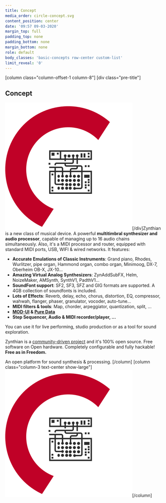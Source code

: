 ```yaml
---
title: Concept
media_order: circle-concept.svg
content_position: center
date: '09:57 09-03-2020'
margin_top: full
padding_top: none
padding_bottom: none
margin_bottom: none
role: default
body_classes: 'basic-concepts row-center custom-list'
limit_reveal: '0'
---
```


[column class="column-offset-1 column-8"]
[div class="pre-title"]<h2>Concept</h2> ![](circle-concept.svg?classes=show-small)[/div]Zynthian is a new class of musical device. A powerful **multitimbral synthesizer and audio processor**, capable of managing up to 16 audio chains simultaneously. Also, it's a MIDI processor and router, equipped with standard MIDI ports, USB, WIFI & wired networks. It features:

+ **Accurate Emulations of Classic Instruments**: Grand piano, Rhodes, Wurlitzer, pipe organ, Hammond organ, combo organ, Minimoog, DX-7, Oberheim OB-X, JX-10...
+ **Amazing Virtual Analog Synthesizers**: ZynAddSubFX, Helm, NoizeMaker, AMSynth, SynthV1, PadthV1...
+ **SoundFont support**: SF2, SF3, SFZ and GIG formats are supported. A 4GB collection of soundfonts is included.
+ **Lots of Effects**: Reverb, delay, echo, chorus, distortion, EQ, compressor, wahwah, flanger, phaser, granulator, vocoder, auto-tune...
+ **MIDI filters & tools**: Map, chorder, arpeggiator, quantization, split, ...
+ **[MOD-UI](https://wiki.moddevices.com/wiki/MOD_Web_GUI_User_Guide?target=_blank) & [Pure Data](http://www.pd-tutorial.com/english/index.html?target=_blank)**
+ **Step Sequencer, Audio & MIDI recorder/player, ...**

You can use it for live performing, studio production or as a tool for sound exploration.

Zynthian is a [community-driven project](https://discourse.zynthian.org?target=_blank) and it's 100% open source. Free software on Open hardware. Completely configurable and fully hackable! **Free as in Freedom.**

An open platform for sound synthesis & processing. 
[/column]
[column  class="column-3  text-center show-large"]![](circle-concept.svg)[/column]
